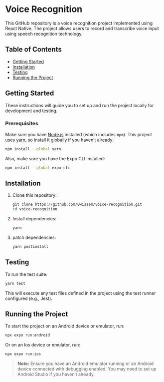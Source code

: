 
# Voice Recognition

This GitHub repository is a voice recognition project implemented using React Native. The project allows users to record and transcribe voice input using speech recognition technology.
## Table of Contents

- [Getting Started](#getting-started)
- [Installation](#installation)
- [Testing](#testing)
- [Running the Project](#running-the-project)

## Getting Started

These instructions will guide you to set up and run the project locally for development and testing.

### Prerequisites

Make sure you have [Node.js](https://nodejs.org/) installed (which includes `npm`). This project uses [yarn](https://yarnpkg.com/), so install it globally if you haven’t already:

```bash
npm install --global yarn
```

Also, make sure you have the Expo CLI installed:

```bash
npm install --global expo-cli
```

## Installation

1. Clone this repository:

    ```bash
    git clone https://github.com/0wissem/voice-recognition.git
    cd voice-recognition
    ```

2. Install dependencies:

    ```bash
    yarn
    ```
3. patch dependencies:

    ```bash
    yarn postinstall
    ```

## Testing

To run the test suite:

```bash
yarn test
```

This will execute any test files defined in the project using the test runner configured (e.g., Jest).

## Running the Project

To start the project on an Android device or emulator, run:

```bash
npx expo run:android
```
Or on an Ios device or emulator, run:

```bash
npx expo run:ios
```

> **Note:** Ensure you have an Android emulator running or an Android device connected with debugging enabled. You may need to set up Android Studio if you haven’t already.

